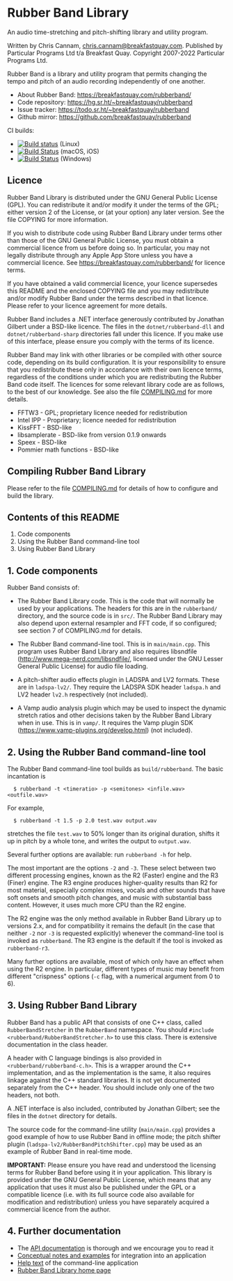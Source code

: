 
# Rubber Band Library

An audio time-stretching and pitch-shifting library and utility program.

Written by Chris Cannam, chris.cannam@breakfastquay.com.
Published by Particular Programs Ltd t/a Breakfast Quay.
Copyright 2007-2022 Particular Programs Ltd.

Rubber Band is a library and utility program that permits changing the
tempo and pitch of an audio recording independently of one another.

* About Rubber Band: https://breakfastquay.com/rubberband/
* Code repository: https://hg.sr.ht/~breakfastquay/rubberband
* Issue tracker: https://todo.sr.ht/~breakfastquay/rubberband
* Github mirror: https://github.com/breakfastquay/rubberband

CI builds:

* [![Build status](https://builds.sr.ht/~breakfastquay/rubberband.svg)](https://builds.sr.ht/~breakfastquay/rubberband?) (Linux)
* [![Build Status](https://github.com/breakfastquay/rubberband/workflows/macOS%20and%20iOS%20CI/badge.svg)](https://github.com/breakfastquay/rubberband/actions?query=workflow%3A%22macOS+and+iOS+CI%22) (macOS, iOS)
* [![Build Status](https://ci.appveyor.com/api/projects/status/hhhhpf718jwhpyf6?svg=true)](https://ci.appveyor.com/project/breakfastquay/rubberband) (Windows)


## Licence

Rubber Band Library is distributed under the GNU General Public
License (GPL). You can redistribute it and/or modify it under the
terms of the GPL; either version 2 of the License, or (at your option)
any later version. See the file COPYING for more information.

If you wish to distribute code using Rubber Band Library under terms
other than those of the GNU General Public License, you must obtain a
commercial licence from us before doing so. In particular, you may not
legally distribute through any Apple App Store unless you have a
commercial licence.  See https://breakfastquay.com/rubberband/ for
licence terms.

If you have obtained a valid commercial licence, your licence
supersedes this README and the enclosed COPYING file and you may
redistribute and/or modify Rubber Band under the terms described in
that licence. Please refer to your licence agreement for more details.

Rubber Band includes a .NET interface generously contributed by
Jonathan Gilbert under a BSD-like licence. The files in the
`dotnet/rubberband-dll` and `dotnet/rubberband-sharp` directories fall
under this licence. If you make use of this interface, please ensure
you comply with the terms of its licence.

Rubber Band may link with other libraries or be compiled with other
source code, depending on its build configuration. It is your
responsibility to ensure that you redistribute these only in
accordance with their own licence terms, regardless of the conditions
under which you are redistributing the Rubber Band code itself. The
licences for some relevant library code are as follows, to the best of
our knowledge. See also the file [COMPILING.md](COMPILING.md) for more
details.

 * FFTW3 - GPL; proprietary licence needed for redistribution
 * Intel IPP - Proprietary; licence needed for redistribution
 * KissFFT - BSD-like
 * libsamplerate - BSD-like from version 0.1.9 onwards
 * Speex - BSD-like
 * Pommier math functions - BSD-like
 

## Compiling Rubber Band Library

Please refer to the file [COMPILING.md](COMPILING.md) for details of
how to configure and build the library.


## Contents of this README

1. Code components
2. Using the Rubber Band command-line tool
3. Using Rubber Band Library


## 1. Code components

Rubber Band consists of:

 * The Rubber Band Library code.  This is the code that will normally
   be used by your applications.  The headers for this are in the
   `rubberband/` directory, and the source code is in `src/`.
   The Rubber Band Library may also depend upon external resampler
   and FFT code, if so configured; see section 7 of COMPILING.md for
   details.

 * The Rubber Band command-line tool.  This is in `main/main.cpp`.
   This program uses Rubber Band Library and also requires libsndfile
   (http://www.mega-nerd.com/libsndfile/, licensed under the GNU Lesser
   General Public License) for audio file loading.

 * A pitch-shifter audio effects plugin in LADSPA and LV2 formats.
   These are in `ladspa-lv2/`. They require the LADSPA SDK header
   `ladspa.h` and LV2 header `lv2.h` respectively (not included).

 * A Vamp audio analysis plugin which may be used to inspect the
   dynamic stretch ratios and other decisions taken by the Rubber Band
   Library when in use.  This is in `vamp/`.  It requires the Vamp
   plugin SDK (https://www.vamp-plugins.org/develop.html) (not included).


## 2. Using the Rubber Band command-line tool

The Rubber Band command-line tool builds as `build/rubberband`.  The
basic incantation is

```
  $ rubberband -t <timeratio> -p <semitones> <infile.wav> <outfile.wav>
```

For example,

```
  $ rubberband -t 1.5 -p 2.0 test.wav output.wav
```

stretches the file `test.wav` to 50% longer than its original
duration, shifts it up in pitch by a whole tone, and writes the output
to `output.wav`.

Several further options are available: run `rubberband -h` for help.

The most important are the options `-2` and `-3`. These select between
two different processing engines, known as the R2 (Faster) engine and
the R3 (Finer) engine. The R3 engine produces higher-quality results
than R2 for most material, especially complex mixes, vocals and other
sounds that have soft onsets and smooth pitch changes, and music with
substantial bass content. However, it uses much more CPU than the R2
engine.

The R2 engine was the only method available in Rubber Band Library up
to versions 2.x, and for compatibility it remains the default (in the
case that neither `-2` nor `-3` is requested explicitly) whenever the
command-line tool is invoked as `rubberband`. The R3 engine is the
default if the tool is invoked as `rubberband-r3`.

Many further options are available, most of which only have an effect
when using the R2 engine.  In particular, different types of music may
benefit from different "crispness" options (`-c` flag, with a
numerical argument from 0 to 6).


## 3. Using Rubber Band Library

Rubber Band has a public API that consists of one C++ class, called
`RubberBandStretcher` in the `RubberBand` namespace.  You should
`#include <rubberband/RubberBandStretcher.h>` to use this class.
There is extensive documentation in the class header.

A header with C language bindings is also provided in
`<rubberband/rubberband-c.h>`.  This is a wrapper around the C++
implementation, and as the implementation is the same, it also
requires linkage against the C++ standard libraries.  It is not yet
documented separately from the C++ header.  You should include only
one of the two headers, not both.

A .NET interface is also included, contributed by Jonathan Gilbert;
see the files in the `dotnet` directory for details.

The source code for the command-line utility (`main/main.cpp`)
provides a good example of how to use Rubber Band in offline mode; the
pitch shifter plugin (`ladspa-lv2/RubberBandPitchShifter.cpp`) may be
used as an example of Rubber Band in real-time mode.

**IMPORTANT:** Please ensure you have read and understood the
licensing terms for Rubber Band before using it in your application.
This library is provided under the GNU General Public License, which
means that any application that uses it must also be published under
the GPL or a compatible licence (i.e. with its full source code also
available for modification and redistribution) unless you have
separately acquired a commercial licence from the author.


## 4. Further documentation

 * The [API documentation](https://breakfastquay.com/rubberband/code-doc/index.html) is thorough and we encourage you to read it
 * [Conceptual notes and examples](https://breakfastquay.com/rubberband/integration.html) for integration into an application
 * [Help text](https://breakfastquay.com/rubberband/usage.txt) of the command-line application
 * [Rubber Band Library home page](https://breakfastquay.com/rubberband/)
 
